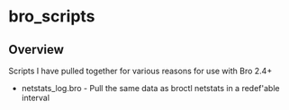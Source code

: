 # bro_scripts
## Overview
Scripts I have pulled together for various reasons for use with Bro 2.4+

* netstats_log.bro - Pull the same data as broctl netstats in a redef'able interval
